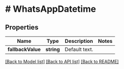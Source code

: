 # # WhatsAppDatetime

## Properties

Name | Type | Description | Notes
------------ | ------------- | ------------- | -------------
**fallbackValue** | **string** | Default text. |

[[Back to Model list]](../../README.md#models) [[Back to API list]](../../README.md#endpoints) [[Back to README]](../../README.md)
